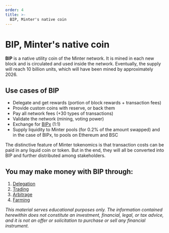 ```yaml
---
order: 4
title: >-
  BIP, Minter's native coin
---
```


# BIP, Minter's native coin

**BIP** is a native utility coin of the Minter network. It is mined in each new block and is circulated and used inside the network. Eventually, the supply will reach 10 billion units, which will have been mined by approximately 2026.

## Use cases of BIP

- Delegate and get rewards (portion of block rewards + transaction fees)
- Provide custom coins with reserve, or back them
- Pay all network fees (+30 types of transactions)
- Validate the network (mining, voting power)
- Exchange for [BIPx](/earn/bipx) (1:1)
- Supply liquidity to Minter pools (for 0.2% of the amount swapped) and in the case of BIPx, to pools on Ethereum and BSC

The distinctive feature of Minter tokenomics is that transaction costs can be paid in any liquid coin or token. But in the end, they will all be converted into BIP and further distributed among stakeholders.

## You may make money with BIP through:

1. [Delegation](/earn/delegation)
2. [Trading](/earn/trading)
3. [Arbitrage](/earn/arbitrage)
4. [Farming](/earn/farm)

*This material serves educational purposes only. The information contained herewithin does not constitute an investment, financial, legal, or tax advice, and it is not an offer or solicitation to purchase or sell any financial instrument.*
